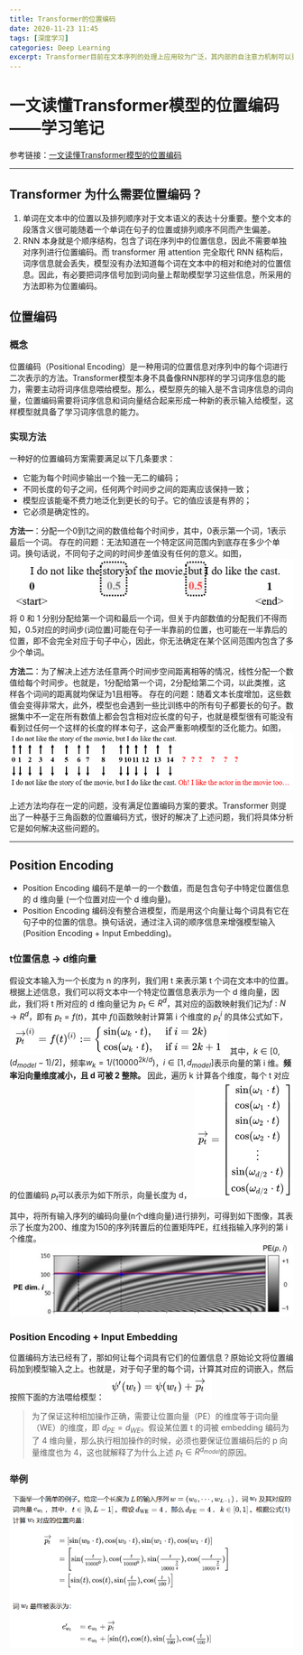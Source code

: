 ```yaml
---
title: Transformer的位置编码
date: 2020-11-23 11:45
tags: [深度学习]
categories: Deep Learning
excerpt: Transformer目前在文本序列的处理上应用较为广泛，其内部的自注意力机制可以更好地发现词与词间的隐含关系，但是，Transformer抛弃了原有循环神经网络的顺序处理结构，在换取了其并行计算的能力的同时，也丧失了对文本序列顺序信息的记录能力，因此，Transformer提出了自成一套的位置编码方式，本文将尽可能分析和总结其所采用的位置编码，从位置编码的概念，实现方法，公式等各方面带你了解Transformer位置编码背后的故事。
---
```


# 一文读懂Transformer模型的位置编码——学习笔记
参考链接：[一文读懂Transformer模型的位置编码](https://zhuanlan.zhihu.com/p/106644634)

---
## Transformer 为什么需要位置编码？

1. 单词在文本中的位置以及排列顺序对于文本语义的表达十分重要。整个文本的段落含义很可能随着一个单词在句子的位置或排列顺序不同而产生偏差。
2. RNN 本身就是个顺序结构，包含了词在序列中的位置信息，因此不需要单独对序列进行位置编码。而 transformer 用 attention 完全取代 RNN 结构后，词序信息就会丢失，模型没有办法知道每个词在文本中的相对和绝对的位置信息。因此，有必要把词序信号加到词向量上帮助模型学习这些信息，所采用的方法即称为位置编码。

## 位置编码
### 概念
位置编码（Positional Encoding）是一种用词的位置信息对序列中的每个词进行二次表示的方法。Transformer模型本身不具备像RNN那样的学习词序信息的能力，需要主动将词序信息喂给模型。那么，模型原先的输入是不含词序信息的词向量，位置编码需要将词序信息和词向量结合起来形成一种新的表示输入给模型，这样模型就具备了学习词序信息的能力。

### 实现方法
一种好的位置编码方案需要满足以下几条要求：

* 它能为每个时间步输出一个独一无二的编码；
* 不同长度的句子之间，任何两个时间步之间的距离应该保持一致；
* 模型应该能毫不费力地泛化到更长的句子。它的值应该是有界的；
* 它必须是确定性的。

**方法一**：分配一个0到1之间的数值给每个时间步，其中，0表示第一个词，1表示最后一个词。
存在的问题：无法知道在一个特定区间范围内到底存在多少个单词。换句话说，不同句子之间的时间步差值没有任何的意义。如图，
![](/img/posts_img/20201123103224198_2462.png)
将 0 和 1 分别分配给第一个词和最后一个词，但关于内部数值的分配我们不得而知，0.5对应的时间步(词位置)可能在句子一半靠前的位置，也可能在一半靠后的位置，即不会完全对应于句子中心，因此，你无法确定在某个区间范围内包含了多少个单词。

**方法二**：为了解决上述方法任意两个时间步空间距离相等的情况，线性分配一个数值给每个时间步。也就是，1分配给第一个词，2分配给第二个词，以此类推，这样各个词间的距离就均保证为1且相等。
存在的问题：随着文本长度增加，这些数值会变得非常大，此外，模型也会遇到一些比训练中的所有句子都要长的句子。数据集中不一定在所有数值上都会包含相对应长度的句子，也就是模型很有可能没有看到过任何一个这样的长度的样本句子，这会严重影响模型的泛化能力。如图，
![](/img/posts_img/20201123105313573_11133.png)

上述方法均存在一定的问题，没有满足位置编码方案的要求。Transformer 则提出了一种基于三角函数的位置编码方式，很好的解决了上述问题，我们将具体分析它是如何解决这些问题的。

---
## Position Encoding
* Position Encoding 编码不是单一的一个数值，而是包含句子中特定位置信息的 d 维向量 (一个位置对应一个 d 维向量)。
* Position Encoding 编码没有整合进模型，而是用这个向量让每个词具有它在句子中的位置的信息。换句话说，通过注入词的顺序信息来增强模型输入 (Position Encoding + Input Embedding)。

### t位置信息 -> d维向量
假设文本输入为一个长度为 n 的序列，我们用 t 来表示第 t 个词在文本中的位置。根据上述信息，我们可以将文本中一个特定位置信息表示为一个 d 维向量，因此，我们将 t 所对应的 d 维向量记为 $p_t\in R^d$，其对应的函数映射我们记为$f:N\rightarrow R^d$，即有 $p_t=f(t)$，其中 $f()$函数映射计算第 i 个维度的 $p_t^i$ 的具体公式如下，
![](/img/posts_img/20201123111244476_2311.png)
其中，$k\in [0,(d_{model} - 1)/2]$，频率$w_k=1/(10000^{2k/d})$，$i\in [1,d_{model}]$表示向量的第 i 维。**频率沿向量维度减小，且 d 可被 2 整除。**
因此，遍历 k 计算各个维度，每个 t 对应的位置编码 $p_t$可以表示为如下所示，向量长度为 d，
![](/img/posts_img/20201123112135158_31524.png)

其中，将所有输入序列的编码向量(n个d维向量)进行排列，可得到如下图像，其表示了长度为200、维度为150的序列转置后的位置矩阵PE，红线指输入序列的第 i 个维度。
![](/img/posts_img/20201123112608523_18448.png)


### Position Encoding + Input Embedding
位置编码方法已经有了，那如何让每个词具有它们的位置信息？原始论文将位置编码加到模型输入之上。也就是，对于句子里的每个词，计算其对应的词嵌入，然后按照下面的方法喂给模型：
![](/img/posts_img/20201123113620325_27960.png)

> 为了保证这种相加操作正确，需要让位置向量（PE）的维度等于词向量（WE）的维度，即 $d_{PE}=d_{WE}$。假设某位置 t 的词被 embedding 编码为了 4 维向量，那么执行相加操作的时候，必须也要保证位置编码后的 p 向量维度也为 4，这也就解释了为什么上述 $p_t\in R^{d_{model}}$的原因。


### 举例
![](/img/posts_img/20201123114050252_14574.png)


